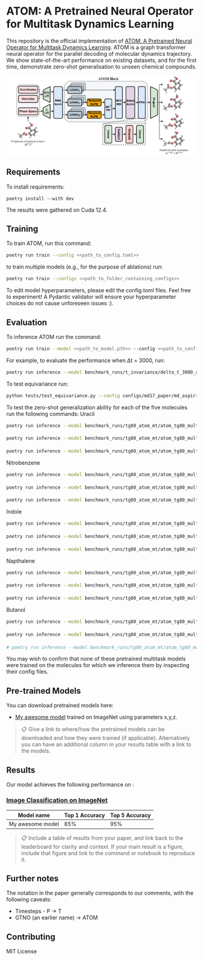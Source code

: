 # ATOM: A Pretrained Neural Operator for Multitask Dynamics Learning

This repository is the official implementation of [ATOM: A Pretrained Neural Operator for Multitask Dynamics Learning](https://arxiv.org/abs/2030.12345). ATOM is a graph transformer neural operator for the parallel decoding of molecular dynamics trajectory. We show state-of-the-art performance on existing datasets, and for the first time, demonstrate zero-shot generalisation to unseen chemical compounds.

![ATOM Diagram](Z_paper_content/ATOM%20Architecture.png)

## Requirements

To install requirements:

```setup
poetry install --with dev
```

The results were gathered on Cuda 12.4.

## Training

To train ATOM, run this command:

```bash
poetry run train --config <<path_to_config.toml>>
```

to train multiple models (e.g., for the purpose of ablations) run:

```bash
poetry run train --configs <<path_to_folder_containing_configs>>
```

To edit model hyperparameters, please edit the config.toml files. Feel free to experiment! A Pydantic validator will ensure your hyperparameter choices do not cause unforeseen issues :).

## Evaluation

To inference ATOM run the command:
```bash
poetry run train --model <<path_to_model.pth>> --config <<path_to_config.toml>>
```

For example, to evaluate the performance when Δt = 3000, run:

```bash
poetry run inference --model benchmark_runs/t_invariance/delta_t_3000_aspirin_13-Apr-2025_01-46-23/run_3/best_val_model.pth --config configs/t_invariance/3000.toml
```

To test equivariance run:
```bash
python tests/test_equivariance.py --config configs/md17_paper/md_aspirin.toml --model benchmark_runs/paper_md17_singletask_12-May-2025_23-33-44/run_1/best_val_model.pth
```

To test the zero-shot generalization ability for each of the five molecules run the following commands:
Uracil
```bash
poetry run inference --model benchmark_runs/tg80_atom_mt/atom_tg80_multitask_muon_fold1_multitask_15-May-2025_09-36-35/run_1/best_val_model.pth --config configs/tg80_multitask/atom_multitask_muon_fold1.toml

poetry run inference --model benchmark_runs/tg80_atom_mt/atom_tg80_multitask_muon_fold1_multitask_15-May-2025_12-39-07/run_1/best_val_model.pth --config configs/tg80_multitask/atom_multitask_muon_fold1.toml

poetry run inference --model benchmark_runs/tg80_atom_mt/atom_tg80_multitask_muon_fold1_multitask_15-May-2025_12-39-07/run_2/best_val_model.pth --config configs/tg80_multitask/atom_multitask_muon_fold1.toml
```

Nitrobenzene
```bash
poetry run inference --model benchmark_runs/tg80_atom_mt/atom_tg80_multitask_muon_fold2_multitask_15-May-2025_10-31-21/run_1/best_val_model.pth --config configs/tg80_multitask/atom_multitask_muon_fold2.toml

poetry run inference --model benchmark_runs/tg80_atom_mt/atom_tg80_multitask_muon_fold2_multitask_15-May-2025_13-18-52/run_1/best_val_model.pth --config configs/tg80_multitask/atom_multitask_muon_fold2.toml

poetry run inference --model benchmark_runs/tg80_atom_mt/atom_tg80_multitask_muon_fold2_multitask_15-May-2025_13-18-52/run_2/best_val_model.pth --config configs/tg80_multitask/atom_multitask_muon_fold2.toml
```

Indole
```bash
poetry run inference --model benchmark_runs/tg80_atom_mt/atom_tg80_multitask_muon_fold3_multitask_15-May-2025_11-20-46/run_1/best_val_model.pth --config configs/tg80_multitask/atom_multitask_muon_fold3.toml

poetry run inference --model benchmark_runs/tg80_atom_mt/atom_tg80_multitask_muon_fold3_multitask_15-May-2025_14-10-00/run_1/best_val_model.pth --config configs/tg80_multitask/atom_multitask_muon_fold3.toml

poetry run inference --model benchmark_runs/tg80_atom_mt/atom_tg80_multitask_muon_fold3_multitask_15-May-2025_14-10-00/run_2/best_val_model.pth --config configs/tg80_multitask/atom_multitask_muon_fold3.toml
```

Napthalene
```bash
poetry run inference --model benchmark_runs/tg80_atom_mt/atom_tg80_multitask_muon_fold4_multitask_15-May-2025_12-08-25/run_1/best_val_model.pth --config configs/tg80_multitask/atom_multitask_muon_fold4.toml

poetry run inference --model benchmark_runs/tg80_atom_mt/atom_tg80_multitask_muon_fold4_multitask_15-May-2025_12-39-39/run_1/best_val_model.pth --config configs/tg80_multitask/atom_multitask_muon_fold4.toml

poetry run inference --model benchmark_runs/tg80_atom_mt/atom_tg80_multitask_muon_fold4_multitask_15-May-2025_12-39-39/run_2/best_val_model.pth --config configs/tg80_multitask/atom_multitask_muon_fold4.toml
```

Butanol
```bash
poetry run inference --model benchmark_runs/tg80_atom_mt/atom_tg80_multitask_muon_fold5_multitask_15-May-2025_12-40-10/run_1/best_val_model.pth --config configs/tg80_multitask/atom_multitask_muon_fold5.toml

poetry run inference --model benchmark_runs/tg80_atom_mt/atom_tg80_multitask_muon_fold5_multitask_15-May-2025_12-40-10/run_2/best_val_model.pth --config configs/tg80_multitask/atom_multitask_muon_fold5.toml

# poetry run inference --model benchmark_runs/tg80_atom_mt/atom_tg80_multitask_muon_fold5_multitask_15-May-2025_12-40-10/run_2/best_val_model.pth --config configs/tg80_multitask/atom_multitask_muon_fold5.toml
```
You may wish to confirm that none of these pretrained multitask models were trained on the molecules for which we inference them by inspecting their config files.

## Pre-trained Models

You can download pretrained models here:

- [My awesome model](https://drive.google.com/mymodel.pth) trained on ImageNet using parameters x,y,z. 

>📋  Give a link to where/how the pretrained models can be downloaded and how they were trained (if applicable).  Alternatively you can have an additional column in your results table with a link to the models.

## Results

Our model achieves the following performance on :

### [Image Classification on ImageNet](https://paperswithcode.com/sota/image-classification-on-imagenet)

| Model name         | Top 1 Accuracy  | Top 5 Accuracy |
| ------------------ |---------------- | -------------- |
| My awesome model   |     85%         |      95%       |

>📋  Include a table of results from your paper, and link back to the leaderboard for clarity and context. If your main result is a figure, include that figure and link to the command or notebook to reproduce it. 

## Further notes
The notation in the paper generally corresponds to our comments, with the following caveats:
* Timesteps - P -> T
* GTNO (an earlier name) -> ATOM

## Contributing

MIT License

